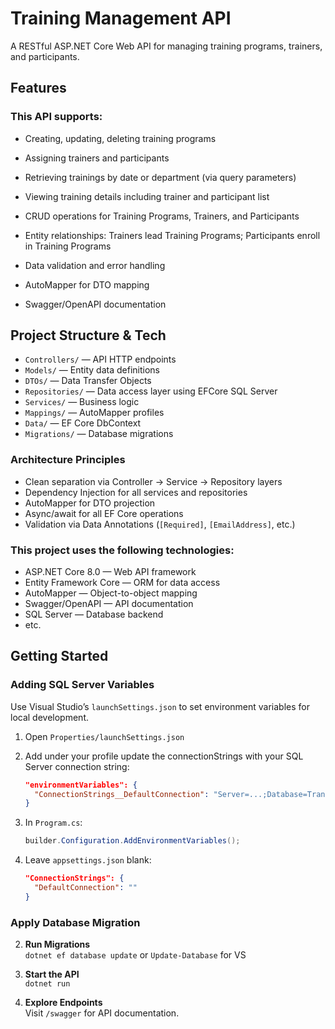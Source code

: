 # Training Management API

A RESTful ASP.NET Core Web API for managing training programs, trainers, and participants.

## Features

### This API supports:

- Creating, updating, deleting training programs
- Assigning trainers and participants
- Retrieving trainings by date or department (via query parameters)
- Viewing training details including trainer and participant list

- CRUD operations for Training Programs, Trainers, and Participants
- Entity relationships: Trainers lead Training Programs; Participants enroll in Training Programs
- Data validation and error handling
- AutoMapper for DTO mapping
- Swagger/OpenAPI documentation

## Project Structure & Tech

- `Controllers/` — API HTTP endpoints
- `Models/` — Entity data definitions
- `DTOs/` — Data Transfer Objects
- `Repositories/` — Data access layer using EFCore SQL Server
- `Services/` — Business logic
- `Mappings/` — AutoMapper profiles
- `Data/` — EF Core DbContext
- `Migrations/` — Database migrations

### Architecture Principles

- Clean separation via Controller → Service → Repository layers
- Dependency Injection for all services and repositories
- AutoMapper for DTO projection
- Async/await for all EF Core operations
- Validation via Data Annotations (`[Required]`, `[EmailAddress]`, etc.)


### This project uses the following technologies:

- ASP.NET Core 8.0 — Web API framework
- Entity Framework Core — ORM for data access
- AutoMapper — Object-to-object mapping
- Swagger/OpenAPI — API documentation
- SQL Server — Database backend
- etc.

## Getting Started

### Adding SQL Server Variables
Use Visual Studio’s `launchSettings.json` to set environment variables for local development.

1. Open `Properties/launchSettings.json`

2. Add under your profile update the connectionStrings with your SQL Server connection string:
   ```json
   "environmentVariables": {
     "ConnectionStrings__DefaultConnection": "Server=...;Database=TraningManagementDB;User Id=...;Password=...;TrustServerCertificate=True;"
   }
   ```

3. In `Program.cs`:
   ```csharp
   builder.Configuration.AddEnvironmentVariables();
   ```

4. Leave `appsettings.json` blank:
   ```json
   "ConnectionStrings": {
     "DefaultConnection": ""
   }
   ```

### Apply Database Migration

2. **Run Migrations**  
    `dotnet ef database update` or `Update-Database` for VS

3. **Start the API**  
    `dotnet run`

4. **Explore Endpoints**  
Visit `/swagger` for API documentation.